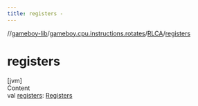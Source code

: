 ```yaml
---
title: registers -
---
```

//[gameboy-lib](../../index.md)/[gameboy.cpu.instructions.rotates](../index.md)/[RLCA](index.md)/[registers](registers.md)



# registers  
[jvm]  
Content  
val [registers](registers.md): [Registers](../../gameboy.cpu/-registers/index.md)  




